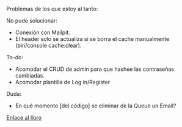 Problemas de los que estoy al tanto:

No pude solucionar:
  - Conexión con Mailpit.
  - El header solo se actualiza si se borra el cache manualmente (bin/console cache:clear).

To-do:
  - Acomodar el CRUD de admin para que hashee las contraseñas cambiadas.
  - Acomodar plantilla de Log in/Register

Duda:
  - En qué momento [del código] se eliminar de la Queue un Email?

<a href="https://symfony.com/doc/6.4/the-fast-track/en/index.html">Enlace al libro</a>
